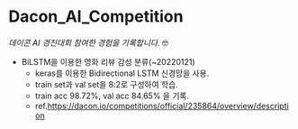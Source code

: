 # Dacon_AI_Competition  

*데이콘 AI 경진대회 참여한 경험을 기록합니다.*  🤓


  
  
- BiLSTM을 이용한 영화 리뷰 감성 분류(~20220121)  
  - keras를 이용한 Bidirectional LSTM 신경망을 사용.
  - train set과 val set을 8:2로 구성하여 학습.
  - train acc 98.72%, val acc 84.65% 을 기록.  
  - ref.https://dacon.io/competitions/official/235864/overview/description
